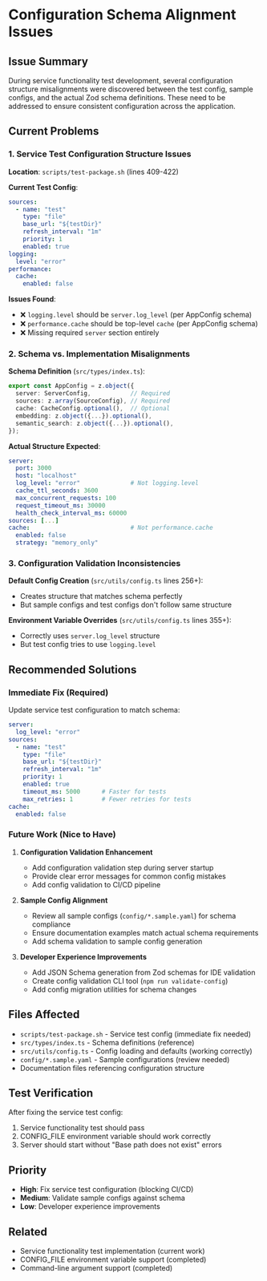 # Configuration Schema Alignment Issues

## Issue Summary

During service functionality test development, several configuration structure misalignments were discovered between the test config, sample configs, and the actual Zod schema definitions. These need to be addressed to ensure consistent configuration across the application.

## Current Problems

### 1. Service Test Configuration Structure Issues

**Location**: `scripts/test-package.sh` (lines 409-422)

**Current Test Config**:
```yaml
sources:
  - name: "test"
    type: "file"
    base_url: "${testDir}"
    refresh_interval: "1m"
    priority: 1
    enabled: true
logging:
  level: "error"
performance:
  cache:
    enabled: false
```

**Issues Found**:
- ❌ `logging.level` should be `server.log_level` (per AppConfig schema)
- ❌ `performance.cache` should be top-level `cache` (per AppConfig schema)
- ❌ Missing required `server` section entirely

### 2. Schema vs. Implementation Misalignments

**Schema Definition** (`src/types/index.ts`):
```typescript
export const AppConfig = z.object({
  server: ServerConfig,           // Required
  sources: z.array(SourceConfig), // Required
  cache: CacheConfig.optional(),  // Optional
  embedding: z.object({...}).optional(),
  semantic_search: z.object({...}).optional(),
});
```

**Actual Structure Expected**:
```yaml
server:
  port: 3000
  host: "localhost"
  log_level: "error"              # Not logging.level
  cache_ttl_seconds: 3600
  max_concurrent_requests: 100
  request_timeout_ms: 30000
  health_check_interval_ms: 60000
sources: [...]
cache:                            # Not performance.cache
  enabled: false
  strategy: "memory_only"
```

### 3. Configuration Validation Inconsistencies

**Default Config Creation** (`src/utils/config.ts` lines 256+):
- Creates structure that matches schema perfectly
- But sample configs and test configs don't follow same structure

**Environment Variable Overrides** (`src/utils/config.ts` lines 355+):
- Correctly uses `server.log_level` structure
- But test config tries to use `logging.level`

## Recommended Solutions

### Immediate Fix (Required)
Update service test configuration to match schema:

```yaml
server:
  log_level: "error"
sources:
  - name: "test"
    type: "file"
    base_url: "${testDir}"
    refresh_interval: "1m"
    priority: 1
    enabled: true
    timeout_ms: 5000      # Faster for tests
    max_retries: 1        # Fewer retries for tests
cache:
  enabled: false
```

### Future Work (Nice to Have)

1. **Configuration Validation Enhancement**
   - Add configuration validation step during server startup
   - Provide clear error messages for common config mistakes
   - Add config validation to CI/CD pipeline

2. **Sample Config Alignment**
   - Review all sample configs (`config/*.sample.yaml`) for schema compliance
   - Ensure documentation examples match actual schema requirements
   - Add schema validation to sample config generation

3. **Developer Experience Improvements**
   - Add JSON Schema generation from Zod schemas for IDE validation
   - Create config validation CLI tool (`npm run validate-config`)
   - Add config migration utilities for schema changes

## Files Affected

- `scripts/test-package.sh` - Service test config (immediate fix needed)
- `src/types/index.ts` - Schema definitions (reference)
- `src/utils/config.ts` - Config loading and defaults (working correctly)
- `config/*.sample.yaml` - Sample configurations (review needed)
- Documentation files referencing configuration structure

## Test Verification

After fixing the service test config:
1. Service functionality test should pass
2. CONFIG_FILE environment variable should work correctly
3. Server should start without "Base path does not exist" errors

## Priority

- **High**: Fix service test configuration (blocking CI/CD)
- **Medium**: Validate sample configs against schema
- **Low**: Developer experience improvements

## Related

- Service functionality test implementation (current work)
- CONFIG_FILE environment variable support (completed)
- Command-line argument support (completed)